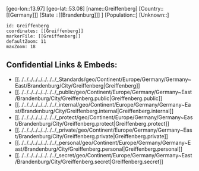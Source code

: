 ﻿---
location: [53.08,13.97]
mapzoom: [7,12] 
mapmarker: city 
type: City
tags:
- geo/City


SpocWebEntityId: 30564
isDeleted: false
confidential: public

---
[geo-lon::13.97]
[geo-lat::53.08]
[name::Greiffenberg]
[Country::[[Germany]]]
[State ::[[Brandenburg]]] ]
[Population::]
[Unknown::]


```leaflet
id: Greiffenberg
coordinates: [[Greiffenberg]]
markerFile: [[Greiffenberg]]
defaultZoom: 11 
maxZoom: 18
```


## Confidential Links & Embeds: 
- [[../../../../../../../../_Standards/geo/Continent/Europe/Germany/Germany~East/Brandenburg/City/Greiffenberg|Greiffenberg]] 
- [[../../../../../../../../_public/geo/Continent/Europe/Germany/Germany~East/Brandenburg/City/Greiffenberg.public|Greiffenberg.public]] 
- [[../../../../../../../../_internal/geo/Continent/Europe/Germany/Germany~East/Brandenburg/City/Greiffenberg.internal|Greiffenberg.internal]] 
- [[../../../../../../../../_protect/geo/Continent/Europe/Germany/Germany~East/Brandenburg/City/Greiffenberg.protect|Greiffenberg.protect]] 
- [[../../../../../../../../_private/geo/Continent/Europe/Germany/Germany~East/Brandenburg/City/Greiffenberg.private|Greiffenberg.private]] 
- [[../../../../../../../../_personal/geo/Continent/Europe/Germany/Germany~East/Brandenburg/City/Greiffenberg.personal|Greiffenberg.personal]] 
- [[../../../../../../../../_secret/geo/Continent/Europe/Germany/Germany~East/Brandenburg/City/Greiffenberg.secret|Greiffenberg.secret]] 
